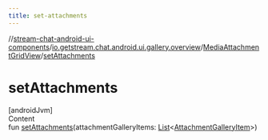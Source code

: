 ```yaml
---
title: set-attachments
---
```

//[stream-chat-android-ui-components](../../../index.md)/[io.getstream.chat.android.ui.gallery.overview](../index.md)/[MediaAttachmentGridView](index.md)/[setAttachments](setAttachments.md)



# setAttachments  
[androidJvm]  
Content  
fun [setAttachments](setAttachments.md)(attachmentGalleryItems: [List](https://kotlinlang.org/api/latest/jvm/stdlib/kotlin.collections/-list/index.html)&lt;[AttachmentGalleryItem](../../io.getstream.chat.android.ui.gallery/AttachmentGalleryItem/index.md)&gt;)  



